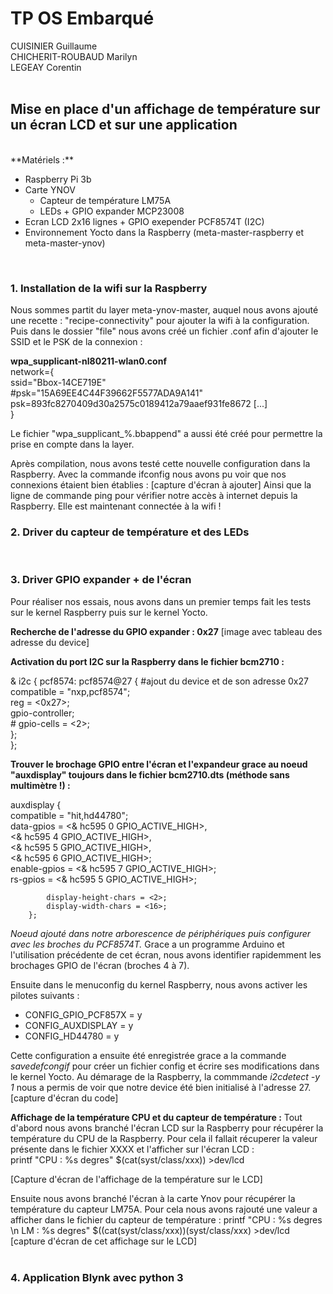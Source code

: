 # TP OS Embarqué

CUISINIER Guillaume  
CHICHERIT-ROUBAUD Marilyn  
LEGEAY Corentin  
<br>

## Mise en place d'un affichage de température sur un écran LCD et sur une application
<br>
**Matériels :**

- Raspberry Pi 3b
- Carte YNOV
  - Capteur de température LM75A
  - LEDs + GPIO expander MCP23008
- Ecran LCD  2x16 lignes + GPIO exepender PCF8574T (I2C)
- Environnement Yocto dans la Raspberry (meta-master-raspberry et meta-master-ynov)
<br>

### 1. Installation de la wifi sur la Raspberry
   
Nous sommes partit du layer meta-ynov-master, auquel nous avons ajouté une recette : "recipe-connectivity" pour ajouter la wifi à la configuration. Puis dans le dossier "file" nous avons créé un fichier .conf afin d'ajouter le SSID et le PSK de la connexion :

**wpa_supplicant-nl80211-wlan0.conf**  
network={  
	ssid="Bbox-14CE719E"  
	#psk="15A69EE4C44F39662F5577ADA9A141"  
	psk=893fc8270409d30a2575c0189412a79aaef931fe8672 [...]  
}  

Le fichier "wpa_supplicant_%.bbappend" a aussi été créé pour permettre la prise en compte dans la layer.

Après compilation, nous avons testé cette nouvelle configuration dans la Raspberry. Avec la commande ifconfig nous avons pu voir que nos connexions étaient bien établies : [capture d'écran à ajouter]
Ainsi que la ligne de commande ping pour vérifier notre accès à internet depuis la Raspberry. Elle est maintenant connectée à la wifi !
<br>

### 2. Driver du capteur de température et des LEDs
<br>
   
### 3. Driver  GPIO expander + de l'écran

Pour réaliser nos essais, nous avons dans un premier temps fait les tests sur le kernel Raspberry puis sur le kernel Yocto.

**Recherche de l'adresse du GPIO expander : 0x27**
[image avec tableau des adresse du device]  

**Activation du port I2C sur la Raspberry dans le fichier bcm2710 :**  

& i2c {
        pcf8574: pcf8574@27 {  #ajout du device et de son adresse 0x27  
        compatible = "nxp,pcf8574";  
        reg = <0x27>;  
        gpio-controller;  
        # gpio-cells = <2>;  
    };  
};  
  
**Trouver le brochage GPIO entre l'écran et l'expandeur grace au noeud "auxdisplay" toujours dans le fichier bcm2710.dts (méthode sans multimètre !) :**

auxdisplay {  
            compatible = "hit,hd44780";  
            data-gpios = <& hc595 0 GPIO_ACTIVE_HIGH>,  
                            <& hc595 4 GPIO_ACTIVE_HIGH>,  
                            <& hc595 5 GPIO_ACTIVE_HIGH>,  
                            <& hc595 6 GPIO_ACTIVE_HIGH>;  
            enable-gpios = <& hc595 7 GPIO_ACTIVE_HIGH>;  
            rs-gpios = <& hc595 5 GPIO_ACTIVE_HIGH>;  

            display-height-chars = <2>;  
            display-width-chars = <16>;  
        };  

*Noeud ajouté dans notre arborescence de périphériques puis configurer avec les broches du PCF8574T.*
Grace a un programme Arduino et l'utilisation précédente de cet écran, nous avons identifier rapidemment les brochages GPIO de l'écran (broches 4 à 7).

Ensuite dans le menuconfig du kernel Raspberry, nous avons activer les pilotes suivants :
+ CONFIG_GPIO_PCF857X = y 
+ CONFIG_AUXDISPLAY = y 
+ CONFIG_HD44780 = y

Cette configuration a ensuite été enregistrée grace a la commande *savedefcongif* pour créer un fichier config et écrire ses modifications dans le kernel Yocto.
Au démarage de la Raspberry, la commmande *i2cdetect -y 1* nous a permis de voir que notre device été bien initialisé à l'adresse 27.
[capture d'écran du code]

**Affichage de la température CPU et du capteur de température :**
Tout d'abord nous avons branché l'écran LCD sur la Raspberry pour récupérer la température du CPU de la Raspberry. Pour cela il fallait récuperer la valeur présente dans le fichier XXXX et l'afficher sur l'écran LCD :  
printf "CPU : %s degres" $(cat(syst/class/xxx)) >dev/lcd

[Capture d'écran de l'affichage de la température sur le LCD]

Ensuite nous avons branché l'écran à la carte Ynov pour récupérer la température du capteur LM75A.
Pour cela nous avons rajouté une valeur a afficher dans le fichier du capteur de température :
printf "CPU : %s degres \n LM : %s degres" $((cat(syst/class/xxx))(syst/class/xxx) >dev/lcd
[capture d'écran de cet affichage sur le LCD]  
<br>

### 4. Application Blynk avec python 3